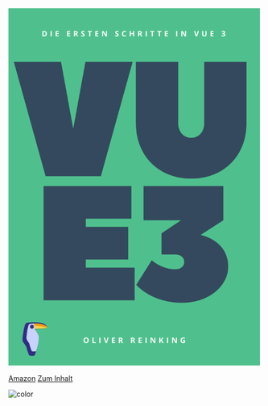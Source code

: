 
<img src="logo/Cover_Vue3.svg" alt="Die ersten Schritte in Vue 3" width="500px" style="margin-top: 120px"/>

[Amazon](http://www.amazon.de/gp/offer-listing/3754149628/ref=olp_f_freeShipping?ie=UTF8&f_freeShipping=true&f_new=true)
[Zum Inhalt](/README.md)

![color](#CFFBE3)